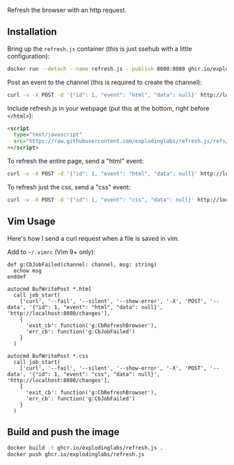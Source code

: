 Refresh the browser with an http request.

## Installation

Bring up the `refresh.js` container (this is just ssehub with a little
configuration):

```sh
docker run --detach --name refresh.js --publish 8080:8080 ghcr.io/explodinglabs/refresh.js
```

Post an event to the channel (this is required to create the channel):

```sh
curl -v -X POST -d '{"id": 1, "event": "html", "data": null}' http://localhost:8080/changes
```

Include refresh.js in your webpage (put this at the bottom, right before
`</html>`):

```html
<script
  type="text/javascript"
  src="https://raw.githubusercontent.com/explodinglabs/refresh.js/refs/heads/main/refresh.js"
></script>
```

To refresh the entire page, send a "html" event:

```sh
curl -v -X POST -d '{"id": 1, "event": "html", "data": null}' http://localhost:8080/changes
```

To refresh just the css, send a "css" event:

```sh
curl -v -X POST -d '{"id": 1, "event": "css", "data": null}' http://localhost:8080/changes
```

## Vim Usage

Here's how I send a curl request when a file is saved in vim.

Add to `~/.vimrc` (Vim 9+ only):

```vim
def g:CbJobFailed(channel: channel, msg: string)
  echow msg
enddef

autocmd BufWritePost *.html
  call job_start(
    ['curl', '--fail', '--silent', '--show-error', '-X', 'POST', '--data', '{"id": 1, "event": "html", "data": null}', 'http://localhost:8080/changes'],
    {
      'exit_cb': function('g:CbRefreshBrowser'),
      'err_cb': function('g:CbJobFailed')
    }
  )

autocmd BufWritePost *.css
  call job_start(
    ['curl', '--fail', '--silent', '--show-error', '-X', 'POST', '--data', '{"id": 1, "event": "css", "data": null}', 'http://localhost:8080/changes'],
    {
      'exit_cb': function('g:CbRefreshBrowser'),
      'err_cb': function('g:CbJobFailed')
    }
  )
```

## Build and push the image

```sh
docker build -t ghcr.io/explodinglabs/refresh.js .
docker push ghcr.io/explodinglabs/refresh.js
```
